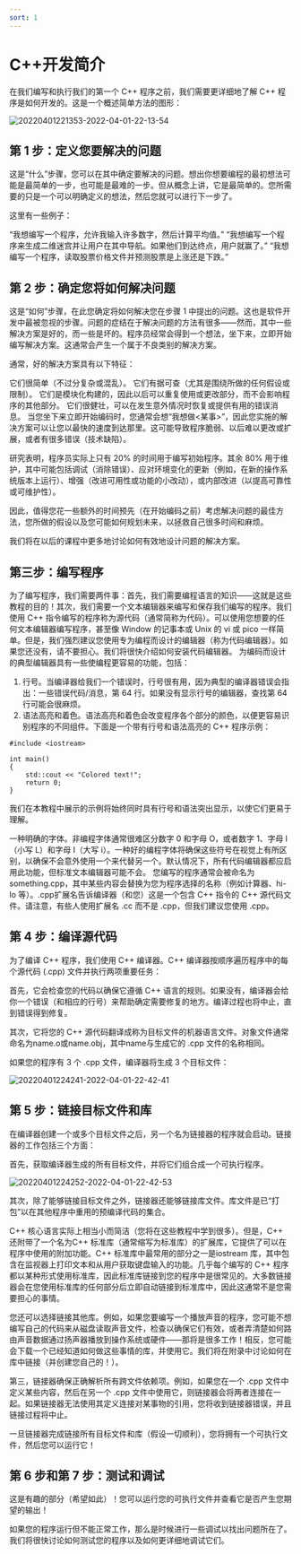 ```yaml
---
sort: 1
---
```


# C++开发简介

在我们编写和执行我们的第一个 C++ 程序之前，我们需要更详细地了解 C++ 程序是如何开发的。这是一个概述简单方法的图形：

![20220401221353-2022-04-01-22-13-54](https://cdn.jsdelivr.net/gh/ironartisan/picRepo/20220401221353-2022-04-01-22-13-54.png)

## 第 1 步：定义您要解决的问题

这是“什么”步骤，您可以在其中确定要解决的问题。想出你想要编程的最初想法可能是最简单的一步，也可能是最难的一步。但从概念上讲，它是最简单的。您所需要的只是一个可以明确定义的想法，然后您就可以进行下一步了。

这里有一些例子：

“我想编写一个程序，允许我输入许多数字，然后计算平均值。”
“我想编写一个程序来生成二维迷宫并让用户在其中导航。如果他们到达终点，用户就赢了。”
“我想编写一个程序，读取股票价格文件并预测股票是上涨还是下跌。”

## 第 2 步：确定您将如何解决问题

这是“如何”步骤，在此您确定将如何解决您在步骤 1 中提出的问题。这也是软件开发中最被忽视的步骤。问题的症结在于解决问题的方法有很多——然而，其中一些解决方案是好的，而一些是坏的。程序员经常会得到一个想法，坐下来，立即开始编写解决方案。这通常会产生一个属于不良类别的解决方案。

通常，好的解决方案具有以下特征：

它们很简单（不过分复杂或混乱）。
它们有据可查（尤其是围绕所做的任何假设或限制）。
它们是模块化构建的，因此以后可以重复使用或更改部分，而不会影响程序的其他部分。
它们很健壮，可以在发生意外情况时恢复或提供有用的错误消息。
当您坐下来立即开始编码时，您通常会想“我想做<某事>”，因此您实施的解决方案可以让您以最快的速度到达那里。这可能导致程序脆弱、以后难以更改或扩展，或者有很多错误（技术缺陷）。

研究表明，程序员实际上只有 20% 的时间用于编写初始程序。其余 80% 用于维护，其中可能包括调试（消除错误）、应对环境变化的更新（例如，在新的操作系统版本上运行）、增强（改进可用性或功能的小改动），或内部改进（以提高可靠性或可维护性）。

因此，值得您花一些额外的时间预先（在开始编码之前）考虑解决问题的最佳方法，您所做的假设以及您可能如何规划未来，以拯救自己很多时间和麻烦。

我们将在以后的课程中更多地讨论如何有效地设计问题的解决方案。

## 第三步：编写程序
为了编写程序，我们需要两件事：首先，我们需要编程语言的知识——这就是这些教程的目的！其次，我们需要一个文本编辑器来编写和保存我们编写的程序。我们使用 C++ 指令编写的程序称为源代码（通常简称为代码）。可以使用您想要的任何文本编辑器编写程序，甚至像 Window 的记事本或 Unix 的 vi 或 pico 一样简单。但是，我们强烈建议您使用专为编程而设计的编辑器（称为代码编辑器）。如果您还没有，请不要担心。我们将很快介绍如何安装代码编辑器。
为编码而设计的典型编辑器具有一些使编程更容易的功能，包括：

1. 行号。当编译器给我们一个错误时，行号很有用，因为典型的编译器错误会指出：一些错误代码/消息，第 64 行。如果没有显示行号的编辑器，查找第 64 行可能会很麻烦。
2. 语法高亮和着色。语法高亮和着色会改变程序各个部分的颜色，以便更容易识别程序的不同组件。下面是一个带有行号和语法高亮的 C++ 程序示例：

```
#include <iostream>

int main()
{
    std::cout << "Colored text!";
    return 0;
}
```
我们在本教程中展示的示例将始终同时具有行号和语法突出显示，以使它们更易于理解。

一种明确的字体。非编程字体通常很难区分数字 0 和字母 O，或者数字 1、字母 l（小写 L）和字母 I（大写 i）。一种好的编程字体将确保这些符号在视觉上有所区别，以确保不会意外使用一个来代替另一个。默认情况下，所有代码编辑器都应启用此功能，但标准文本编辑器可能不会。
您编写的程序通常会被命名为something.cpp，其中某些内容会替换为您为程序选择的名称（例如计算器、hi-lo 等）。.cpp扩展名告诉编译器（和您）这是一个包含 C++ 指令的 C++ 源代码文件。请注意，有些人使用扩展名 .cc 而不是 .cpp，但我们建议您使用 .cpp。

## 第 4 步：编译源代码

为了编译 C++ 程序，我们使用 C++ 编译器。C++ 编译器按顺序遍历程序中的每个源代码 (.cpp) 文件并执行两项重要任务：

首先，它会检查您的代码以确保它遵循 C++ 语言的规则。如果没有，编译器会给你一个错误（和相应的行号）来帮助确定需要修复的地方。编译过程也将中止，直到错误得到修复。

其次，它将您的 C++ 源代码翻译成称为目标文件的机器语言文件。对象文件通常命名为name.o或name.obj，其中name与生成它的 .cpp 文件的名称相同。

如果您的程序有 3 个 .cpp 文件，编译器将生成 3 个目标文件：

![20220401224241-2022-04-01-22-42-41](https://cdn.jsdelivr.net/gh/ironartisan/picRepo/20220401224241-2022-04-01-22-42-41.png)

## 第 5 步：链接目标文件和库

在编译器创建一个或多个目标文件之后，另一个名为链接器的程序就会启动。链接器的工作包括三个方面：

首先，获取编译器生成的所有目标文件，并将它们组合成一个可执行程序。

![20220401224252-2022-04-01-22-42-53](https://cdn.jsdelivr.net/gh/ironartisan/picRepo/20220401224252-2022-04-01-22-42-53.png)

其次，除了能够链接目标文件之外，链接器还能够链接库文件。库文件是已“打包”以在其他程序中重用的预编译代码的集合。

C++ 核心语言实际上相当小而简洁（您将在这些教程中学到很多）。但是，C++ 还附带了一个名为C++ 标准库（通常缩写为标准库）的扩展库，它提供了可以在程序中使用的附加功能。C++ 标准库中最常用的部分之一是iostream 库，其中包含在监视器上打印文本和从用户获取键盘输入的功能。几乎每个编写的 C++ 程序都以某种形式使用标准库，因此标准库链接到您的程序中是很常见的。大多数链接器会在您使用标准库的任何部分后立即自动链接到标准库中，因此这通常不是您需要担心的事情。

您还可以选择链接其他库。例如，如果您要编写一个播放声音的程序，您可能不想编写自己的代码来从磁盘读取声音文件，检查以确保它们有效，或者弄清楚如何路由声音数据通过扬声器播放到操作系统或硬件——那将是很多工作！相反，您可能会下载一个已经知道如何做这些事情的库，并使用它。我们将在附录中讨论如何在库中链接（并创建您自己的！）。

第三，链接器确保正确解析所有跨文件依赖项。例如，如果您在一个 .cpp 文件中定义某些内容，然后在另一个 .cpp 文件中使用它，则链接器会将两者连接在一起。如果链接器无法使用其定义连接对某事物的引用，您将收到链接器错误，并且链接过程将中止。

一旦链接器完成链接所有目标文件和库（假设一切顺利），您将拥有一个可执行文件，然后您可以运行它！

## 第 6 步和第 7 步：测试和调试

这是有趣的部分（希望如此）！您可以运行您的可执行文件并查看它是否产生您期望的输出！

如果您的程序运行但不能正常工作，那么是时候进行一些调试以找出问题所在了。我们将很快讨论如何测试您的程序以及如何更详细地调试它们。